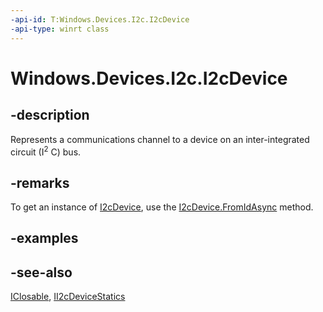 ----api-id: T:Windows.Devices.I2c.I2cDevice
-api-type: winrt class
---<!-- Class syntax.public class I2cDevice : Windows.Devices.I2c.II2cDevice, Windows.Foundation.IClosable--># Windows.Devices.I2c.I2cDevice## -descriptionRepresents a communications channel to a device on an inter-integrated circuit (I<sup>2</sup> C) bus.## -remarksTo get an instance of [I2cDevice](i2cdevice.md), use the [I2cDevice.FromIdAsync](i2cdevice_fromidasync.md) method.## -examples## -see-also[IClosable](../windows.foundation/iclosable.md), [II2cDeviceStatics](ii2cdevicestatics.md)